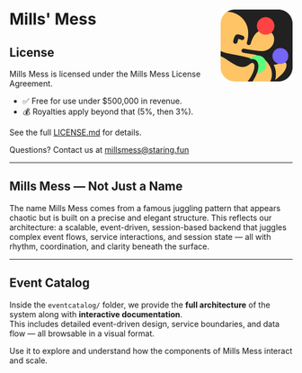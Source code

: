# Mills' Mess <img alt="Mills Mess logo" align="right" width="128" height="128" src="./img/logo.png" />

## License

Mills Mess is licensed under the Mills Mess License Agreement.
- ✅ Free for use under $500,000 in revenue.
- 💰 Royalties apply beyond that (5%, then 3%).

See the full [LICENSE.md](./LICENSE.md) for details.

Questions? Contact us at [millsmess@staring.fun](mailto:millsmess@staring.fun)

---

## Mills Mess — Not Just a Name

The name Mills Mess comes from a famous juggling pattern that appears chaotic but is built on a precise and elegant structure. This reflects our architecture: a scalable, event-driven, session-based backend that juggles complex event flows, service interactions, and session state — all with rhythm, coordination, and clarity beneath the surface.

---

## Event Catalog

Inside the `eventcatalog/` folder, we provide the **full architecture** of the system along with **interactive documentation**.  
This includes detailed event-driven design, service boundaries, and data flow — all browsable in a visual format.

Use it to explore and understand how the components of Mills Mess interact and scale.